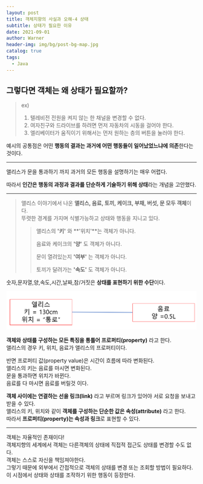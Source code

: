```yaml
---
layout: post
title: 객체지향의 사실과 오해-4 상태
subtitle: 상태가 필요한 이유
date: 2021-09-01
author: Warner
header-img: img/bg/post-bg-map.jpg
catalog: true
tags:
  - Java
---
```


## 그렇다면 객체는 왜 상태가 필요할까?

>ex)
> 1. 텔레비전 전원을 켜지 않는 한 채널을 변경할 수 없다.
> 2. 여자친구와 드라이브를 하려면 먼저 자동차의 시동을 걸어야 한다.
> 3. 엘리베이터가 움직이기 위해서는 먼저 원하는 층의 버튼을 눌러야 한다.
     
예시의 공통점은 어떤 **행동의 결과는 과거에 어떤 행동들이 일어났었느냐에 의존**한다는 것이다.

***

앨리스가 문을 통과하기 까지 과거의 모든 행동을 설명하기는 매우 어렵다.

따라서 **인간은 행동의 과정과 결과를 단순하게 기술하기 위해 상태**라는 개념을 고안했다.

***

>앨리스 이야기에서 나온 **앨리스, 음료, 토끼, 케이크, 부채, 버섯, 문 모두 객체**이다.\
>뚜렷한 경계를 가지며 식별가능하고 상태와 행동을 지니고 있다.
>>앨리스의 **'키'** 와 **'위치'**는 객체가 아니다.
>>
>>음료와 케이크의 **'양'** 도 객체가 아니다.
>>
>>문이 열려있는지 **'여부'** 는 객체가 아니다.
>>
>>토끼가 달려가는 **'속도'** 도 객체가 아니다.

숫자,문자열,양,속도,시간,날짜,참/거짓은 **상태를 표현하기 위한 수단**이다.

![object4.png](/img/post/2021/2021-09-01/object4.png)

**객체와 상태를 구성하는 모든 특징을 통틀어 프로퍼티(property)** 라고 한다.\
앨리스의 경우 키, 위치, 음료가 앨리스의 프로퍼티이다.

반면 프로퍼티 값(property value)은 시간이 흐름에 따라 변화된다.\
앨리스의 키는 음료를 마시면 변화된다.\
문을 통과하면 위치가 바뀐다.\
음료를 다 마시면 음료를 버릴것 이다.

**객체 사이에는 연결하는 선을 링크(link)** 라고 부르며 링크가 있어야 서로 요청을 보내고 받을 수 있다.\
앨리스의 키, 위치와 같이 **객체를 구성하는 단순한 값은 속성(attribute)** 라고 한다.\
따라서 **프로퍼티(property)는 속성과 링크**로 표현할 수 있다.

***

객체는 자율적인 존재이다!\
객체지향의 세계에서 객체는 다른객체의 상태에 직접적 접근도 상태를 변경할 수도 없다.\
객체는 스스로 자신을 책임져야한다.\
그렇기 때문에 외부에서 간접적으로 객체의 상태를 변경 또는 조회할 방법이 필요하다.\
이 시점에서 상태와 상태를 조작하기 위한 행동이 등장한다.